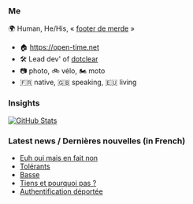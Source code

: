 ### Me

🌍 Human, He/His, « [footer de merde](https://open-time.net/post/2013/07/17/La-veritable-histoire-du-Footer-de-merde-) » 
* 🏠 https://open-time.net 
* 🛠️ Lead dev' of [dotclear](https://git.dotclear.org/dev/dotclear)
* 📷 photo, 🚲 vélo, 🏍️ moto 
* 🇫🇷 native, 🇬🇧 speaking, 🇪🇺 living

### Insights

[![GitHub Stats](https://github-readme-stats-sigma-five.vercel.app/api?username=franck-paul)](https://github.com/franck-paul)

### Latest news / Dernières nouvelles (in French)

<!-- BLOG-POST-LIST:START -->
- [Euh oui mais en fait non](https://open-time.net/post/2024/10/27/Euh-oui-mais-en-fait-non)
- [Tolérants](https://open-time.net/post/2024/10/26/Tolerants)
- [Basse](https://open-time.net/post/2024/10/25/Basse)
- [Tiens et pourquoi pas ?](https://open-time.net/post/2024/10/24/Tiens-et-pourquoi-pas)
- [Authentification déportée](https://open-time.net/post/2024/10/23/Authentification-deportee)
<!-- BLOG-POST-LIST:END -->
